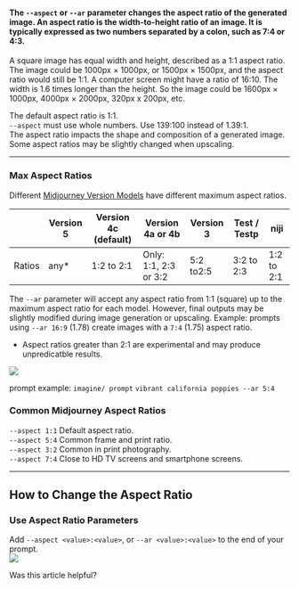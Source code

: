 

#### The `--aspect` or `--ar` parameter changes the aspect ratio of the generated image. An aspect ratio is the width-to-height ratio of an image. It is typically expressed as two numbers separated by a colon, such as 7:4 or 4:3.

A square image has equal width and height, described as a 1:1 aspect ratio. The image could be 1000px × 1000px, or 1500px × 1500px, and the aspect ratio would still be 1:1. A computer screen might have a ratio of 16:10. The width is 1.6 times longer than the height. So the image could be 1600px × 1000px, 4000px × 2000px, 320px x 200px, etc.

The default aspect ratio is 1:1.  
`--aspect` must use whole numbers. Use 139:100 instead of 1.39:1.  
The aspect ratio impacts the shape and composition of a generated image.  
Some aspect ratios may be slightly changed when upscaling.

* * *

### Max Aspect Ratios

Different [Midjourney Version Models](https://docs.midjourney.com/models) have different maximum aspect ratios.

<table><thead><tr><th></th><th>Version 5</th><th>Version 4c (default)</th><th>Version 4a or 4b</th><th>Version 3</th><th>Test / Testp</th><th>niji</th></tr></thead><tbody><tr><td>Ratios</td><td>any*</td><td>1:2 to 2:1</td><td>Only: 1:1, 2:3 or 3:2</td><td>5:2 to2:5</td><td>3:2 to 2:3</td><td>1:2 to 2:1</td></tr></tbody></table>

The `--ar` parameter will accept any aspect ratio from 1:1 (square) up to the maximum aspect ratio for each model. However, final outputs may be slightly modified during image generation or upscaling. Example: prompts using `--ar 16:9` (1.78) create images with a `7:4` (1.75) aspect ratio.

* Aspect ratios greater than 2:1 are experimental and may produce unpredicatble results.

![](https://cdn.document360.io/3040c2b6-fead-4744-a3a9-d56d621c6c7e/Images/Documentation/MJ_AspectRatioChart.png)

prompt example: `imagine/ prompt` `vibrant california poppies --ar 5:4`

### Common Midjourney Aspect Ratios

`--aspect 1:1` Default aspect ratio.  
`--aspect 5:4` Common frame and print ratio.  
`--aspect 3:2` Common in print photography.  
`--aspect 7:4` Close to HD TV screens and smartphone screens.

* * *

How to Change the Aspect Ratio
------------------------------

### Use Aspect Ratio Parameters

Add `--aspect <value>:<value>`, or `--ar <value>:<value>` to the end of your prompt.  
![](https://cdn.document360.io/3040c2b6-fead-4744-a3a9-d56d621c6c7e/Images/Documentation/MJ_Parameter_Aspect.gif)

Was this article helpful?